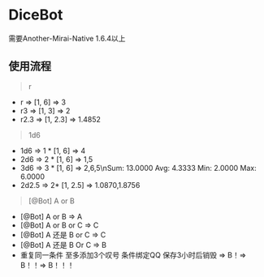 # DiceBot
需要Another-Mirai-Native 1.6.4以上
## 使用流程
> r
- r => [1, 6] => 3
- r3 => [1, 3] => 2
- r2.3 => [1, 2.3] => 1.4852

> 1d6
- 1d6 => 1 * [1, 6] => 4
- 2d6 => 2 * [1, 6] => 1,5
- 3d6 => 3 * [1, 6] => 2,6,5\nSum: 13.0000 Avg: 4.3333 Min: 2.0000 Max: 6.0000
- 2d2.5 => 2* [1, 2.5] => 1.0870,1.8756

> [@Bot] A or B
- [@Bot] A or B => A
- [@Bot] A or B or C => C
- [@Bot] A 还是 B or C => C
- [@Bot] A 还是 B Or C => B
- 重复同一条件 至多添加3个叹号 条件绑定QQ 保存3小时后销毁 => B！=> B！！=> B！！！
